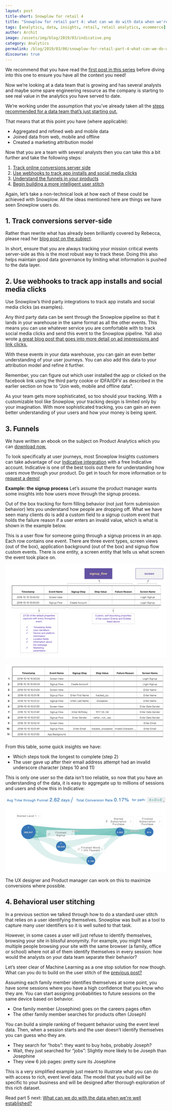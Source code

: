 ```yaml
---
layout: post
title-short: Snowplow for retail 4
title: "Snowplow for retail part 4: what can we do with data when we're growing?"
tags: [analytics, data, insights, retail, retail analytics, ecommerce]
author: Archit
image: /assets/img/blog/2019/03/indicative.png
category: Analytics
permalink: /blog/2019/03/06/snowplow-for-retail-part-4-what-can-we-do-with-data-when-were-growing/
discourse: true
---
```


We recommend that you have read the [first post in this series][part-1] before diving into this one to ensure you have all the context you need!

Now we’re looking at a data team that is growing and has several analysts and maybe some spare engineering resource as the company is starting to see real value in the analytics you have served to date.

We’re working under the assumption that you’ve already taken all the [steps recommended for a data team that’s just starting out.][part-3]

That means that at this point you have (where applicable):

- Aggregated and refined web and mobile data
- Joined data from web, mobile and offline
- Created a marketing attribution model

Now that you are a team with several analysts then you can take this a bit further and take the following steps:

1. [Track online conversions server side](#server)
2. [Use webhooks to track app installs and social media clicks](#webhooks)
3. [Understand the funnels in your products](#funnels)
4. [Begin building a more intelligent user stitch](#stitch)

Again, let’s take a non-technical look at how each of these could be achieved with Snowplow. All the ideas mentioned here are things we have seen Snowplow users do.

<h2 id="server">1. Track conversions server-side</h2>

Rather than rewrite what has already been brilliantly covered by Rebecca, please read her [blog post on the subject][server-side].

In short, ensure that you are always tracking your mission critical events server-side as this is the most robust way to track these. Doing this also helps maintain good data governance by limiting what information is pushed to the data layer.

<h2 id="webhooks">2. Use webhooks to track app installs and social media clicks</h2>

Use Snowplow’s third party integrations to track app installs and social media clicks (as examples).

Any third party data can be sent through the Snowplow pipeline so that it lands in your warehouse in the same format as all the other events. This means you can use whatever service you are comfortable with to track social media clicks and send this event to the Snowplow pipeline. Yali also wrote [a great blog post that goes into more detail on ad impressions and link clicks.][ad-impressions]

With these events in your data warehouse, you can gain an even better understanding of your user journeys. You can also add this data to your attribution model and refine it further.

Remember, you can figure out which user installed the app or clicked on the facebook link using the third party cookie or IDFA/IDFV as described in the earlier section on how to “Join web, mobile and offline data”.

As your team gets more sophisticated, so too should your tracking. With a customizable tool like Snowplow, your tracking design is limited only by your imagination. With more sophisticated tracking, you can gain an even better understanding of your users and how your money is being spent.

<h2 id="funnels">3. Funnels</h2>

We have written an ebook on the subject on Product Analytics which you can [download now.][ebook]

To look specifically at user journeys, most Snowplow Insights customers can take advantage of our [Indicative integration][indicative] with a free Indicative account. Indicative is one of the best tools out there for understanding how users move through your product. Do get in touch for more information or to [request a demo!][demo]

**Example: the signup process**
Let’s assume the product manager wants some insights into how users move through the signup process.

Out of the box tracking for form filling behavior (not just form submission behavior) lets you understand how people are dropping off. What we have seen many clients do is add a custom field to a signup custom event that holds the failure reason if a user enters an invalid value, which is what is shown in the example below.

This is a user flow for someone going through a signup process in an app. Each row contains one event. There are three event types, screen views (out of the box), application background (out of the box) and signup flow custom events. There is one entity, a screen entity that tells us what screen the event took place on.

![signup flow][flow]
<br>
<br>
![timestamps][tstamp]

From this table, some quick insights we have:

- Which steps took the longest to complete (step 2)
- The user gave up after their email address attempt had an invalid underscore character (steps 10 and 11)

This is only one user so the data isn’t too reliable, so now that you have an understanding of the data, it is easy to aggregate up to millions of sessions and users and show this in Indicative:

![indicative][sample-indicative]

The UX designer and Product manager can work on this to maximize conversions where possible.

<h2 id="stitch">4. Behavioral user stitching</h2>

In a previous section we talked through how to do a standard user stitch that relies on a user identifying themselves. Snowplow was built as a tool to capture many user identifiers so it is well suited to that task.

However, in some cases a user will just refuse to identify themselves, browsing your site in blissful anonymity. For example, you might have multiple people browsing your site with the same browser (a family, office or school) where not all of them identify themselves in every session: how would the analysts on your data team separate their behavior?

Let’s steer clear of Machine Learning as a one stop solution for now though. What can you do to build on the user stitch of the [previous post?][part-2-stitching]

Assuming each family member identifies themselves at some point, you have some sessions where you have a high confidence that you know who they are. You can start assigning probabilities to future sessions on the same device based on behavior.

- One family member (Josephine) goes on the careers pages often
- The other family member searches for products often (Joseph)

You can build a simple ranking of frequent behavior using the event level data. Then, when a session starts and the user doesn’t identify themselves you can guess who they are.

- They search for “hobs”: they want to buy hobs, probably Joseph?
- Wait, they just searched for “jobs”: Slightly more likely to be Joseph than Josephine
- They view 6 job pages: pretty sure its Josephine

This is a very simplified example just meant to illustrate what you can do with access to rich, event level data. The model that you build will be specific to your business and will be designed after thorough exploration of this rich dataset.

Read part 5 next: [What can we do with the data when we're well established?][part-5]



[part-1]: /blog/2019/03/06/snowplow-for-retail-part-1-how-can-I-use-snowplow/

[part-3]: /blog/2019/03/06/snowplow-for-retail-part-3-what-can-we-do-with-data-when-were-getting-started/

[part-5]: /blog/2019/03/06/snowplow-for-retail-part-5-what-can-we-do-with-data-when-were-well-established/

[server-side]: https://snowplowanalytics.com/blog/2019/02/05/how-server-side-tracking-fills-holes-in-your-data-and-improves-your-analytics/

[ad-impressions]: https://snowplowanalytics.com/blog/2016/03/07/ad-impression-and-click-tracking-with-snowplow/

[ebook]: https://go.snowplowanalytics.com/l/571483/2018-06-26/2z9m4gd?utm_source=snp-ebook&utm_medium=cta-button-blog&utm_content=product-analytics-series-1

[indicative]: https://snowplowanalytics.com/blog/2018/09/20/snowplow-indicative-relay-released/

[demo]: https://snowplowanalytics.com/request-demo/?utm_source=blog&utm_medium=retail-analytics-4&utm_content=text-link

[flow]: /assets/img/blog/2019/03/flow.png

[tstamp]: /assets/img/blog/2019/03/tstamp.png

[sample-indicative]: /assets/img/blog/2019/03/indicative.png

[part-2-stitching]: /blog/2019/03/06/snowplow-for-retail-part-3-what-can-we-do-with-data-when-were-getting-started/#join
